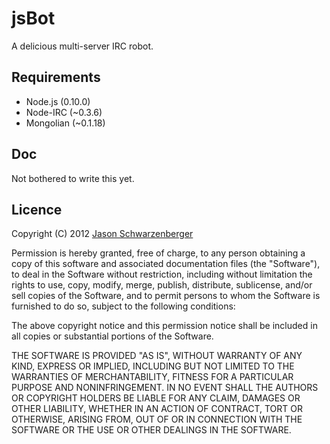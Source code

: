 jsBot
=======

A delicious multi-server IRC robot.

Requirements
------------
* Node.js (0.10.0)
* Node-IRC (~0.3.6)
* Mongolian (~0.1.18)

Doc
---

Not bothered to write this yet.

Licence
-------
Copyright (C) 2012 [Jason Schwarzenberger](http://master5o1.com/)

Permission is hereby granted, free of charge, to any person obtaining a copy of this software and associated documentation files (the "Software"), to deal in the Software without restriction, including without limitation the rights to use, copy, modify, merge, publish, distribute, sublicense, and/or sell copies of the Software, and to permit persons to whom the Software is furnished to do so, subject to the following conditions:

The above copyright notice and this permission notice shall be included in all copies or substantial portions of the Software.

THE SOFTWARE IS PROVIDED "AS IS", WITHOUT WARRANTY OF ANY KIND, EXPRESS OR IMPLIED, INCLUDING BUT NOT LIMITED TO THE WARRANTIES OF MERCHANTABILITY, FITNESS FOR A PARTICULAR PURPOSE AND NONINFRINGEMENT. IN NO EVENT SHALL THE AUTHORS OR COPYRIGHT HOLDERS BE LIABLE FOR ANY CLAIM, DAMAGES OR OTHER LIABILITY, WHETHER IN AN ACTION OF CONTRACT, TORT OR OTHERWISE, ARISING FROM, OUT OF OR IN CONNECTION WITH THE SOFTWARE OR THE USE OR OTHER DEALINGS IN THE SOFTWARE.